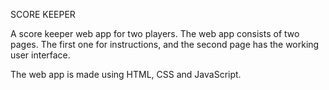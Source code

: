 SCORE KEEPER

A score keeper web app for two players. The web app consists of two pages. The first one for instructions, and the second page has the working user interface.

The web app is made using HTML, CSS and JavaScript. 
